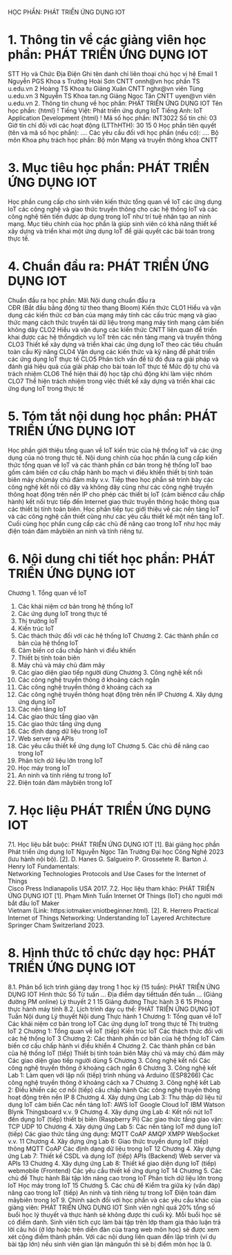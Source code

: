 HỌC PHẦN: PHÁT TRIỂN ỨNG DỤNG IOT
# 1. Thông tin về các giảng viên học phần: PHÁT TRIỂN ỨNG DỤNG IOT 
STT Họ và Chức Địa Điện Ghi tên danh chỉ liên thoại chú học vị hệ Email 1 Nguyễn PGS Khoa s Trưởng Hoài Sơn CNTT onnh\@vn học phần TS u.edu.vn 2 Hoàng TS Khoa tu Giảng Xuân CNTT nghx\@vn viên Tùng u.edu.vn 3 Nguyễn TS Khoa tan.ng Giảng Ngọc Tân CNTT uyen\@vn viên u.edu.vn 2. Thông tin chung về học phần: PHÁT TRIỂN ỨNG DỤNG IOT Tên học phần:
{html}
! Tiếng Việt: Phát triển ứng dụng IoT Tiếng Anh: IoT Application Development
{html}
! Mã số học phần: INT3022 Số tín chỉ: 03 Giờ tín chỉ đối với các hoạt động (LTThHTH): 30 15 0 Học phần tiên quyết (tên và mã số học phần): \.... Các yêu cầu đối với học phần (nếu có): \.... Bộ môn Khoa phụ trách học phần: Bộ môn Mạng và truyền thông khoa
CNTT
# 3. Mục tiêu học phần: PHÁT TRIỂN ỨNG DỤNG IOT
Học phần cung cấp cho sinh viên kiến thức tổng quan về IoT các ứng dụng IoT các công nghệ và giao thức truyền thông cho các hệ thống IoT và các công nghệ tiên tiến được áp dụng trong IoT như trí tuệ nhân tạo an ninh mạng. Mục tiêu chính của học phần là giúp sinh viên có khả năng thiết kế xây dựng và triển khai một ứng dụng IoT để giải quyết các bài toán trong thực tế.
# 4. Chuẩn đầu ra: PHÁT TRIỂN ỨNG DỤNG IOT
Chuẩn đầu ra học phần: Mã\ Nội dung chuẩn đầu ra\
CĐR (Bắt đầu bằng động từ theo thang Bloom) Kiến thức
CLO1 Hiểu và vận dụng các kiến thức cơ bản của mạng máy tính các cấu trúc mạng và giao thức mạng cách thức truyền tải dữ liệu trong mạng máy tính mạng cảm biến không dây
CLO2 Hiểu và vận dụng các kiến thức CNTT liên quan để triển khai được các hệ thốngdịch vụ IoT trên các nền tảng mạng và truyền thông
CLO3 Thiết kế xây dựng và triển khai các ứng dụng IoT theo các tiêu chuẩn toàn cầu
Kỹ năng
CLO4 Vận dụng các kiến thức và kỹ năng để phát triển các ứng dụng IoT thực tế
CLO5 Phân tích vấn đề từ đó đưa ra giải pháp và đánh giá hiệu quả của giải pháp cho bài toán IoT thực tế
Mức độ tự chủ và trách nhiệm
CLO6 Thể hiện thái độ học tập chủ động khi làm việc nhóm
CLO7 Thể hiện trách nhiệm trong việc thiết kế xây dựng và triển khai các ứng dụng IoT trong thực tế
# 5. Tóm tắt nội dung học phần: PHÁT TRIỂN ỨNG DỤNG IOT
Học phần giới thiệu tổng quan về IoT kiến trúc của hệ thống IoT và các ứng dụng của nó trong thực tế. Nội dung chính của học phần là cung cấp kiến thức tổng quan về IoT và các thành phần cơ bản trong hệ thống IoT bao gồm cảm biến cơ cấu chấp hành bo mạch vi điều khiển thiết bị tính toán biên máy chủmáy chủ đám mây v.v. Tiếp theo học phần sẽ trình bày các công nghệ kết nối có dây và không dây cũng như các công nghệ truyền thông hoạt động trên nền IP cho phép các thiết bị IoT (cảm biếncơ cấu chấp hành) kết nối trực tiếp đến Internet giao thức truyền thông hoặc thông qua các thiết bị tính toán biên. Học phần tiếp tục giới thiệu về các nền tảng IoT và các công nghệ cần thiết cũng như các yêu cầu thiết kế một nền tảng IoT. Cuối cùng học phần cung cấp các chủ đề nâng cao trong IoT như học máy điện toán đám mâybiên an ninh và tính riêng tư.
# 6. Nội dung chi tiết học phần: PHÁT TRIỂN ỨNG DỤNG IOT
Chương 1. Tổng quan về IoT
1. Các khái niệm cơ bản trong hệ thống IoT
2. Các ứng dụng IoT trong thực tế
3. Thị trường IoT
4. Kiến trúc IoT
5. Các thách thức đối với các hệ thống IoT
Chương 2. Các thành phần cơ bản của hệ thống IoT
1. Cảm biến cơ cấu chấp hành vi điều khiển
2. Thiết bị tính toán biên
3. Máy chủ và máy chủ đám mây
4. Các giao diện giao tiếp người dùng
Chương 3. Công nghệ kết nối
1. Các công nghệ truyền thông ở khoảng cách ngắn
2. Các công nghệ truyền thông ở khoảng cách xa
3. Các công nghệ truyền thông hoạt động trên nền IP
Chương 4. Xây dựng ứng dụng IoT
1. Các nền tảng IoT
2. Các giao thức tầng giao vận
3. Các giao thức tầng ứng dụng
4. Các định dạng dữ liệu trong IoT
5. Web server và APIs
6. Các yêu cầu thiết kế ứng dụng IoT
Chương 5. Các chủ đề nâng cao trong IoT
1. Phân tích dữ liệu lớn trong IoT
2. Học máy trong IoT
3. An ninh và tính riêng tư trong IoT
4. Điện toán đám mâybiên trong IoT
# 7. Học liệu PHÁT TRIỂN ỨNG DỤNG IOT
7.1. Học liệu bắt buộc: PHÁT TRIỂN ỨNG DỤNG IOT \[1\]. Bài giảng học phần Phát triển ứng dụng IoT Nguyễn Ngọc Tân
Trường Đại học Công Nghệ 2023 (lưu hành nội bộ).
\[2\]. D. Hanes G. Salgueiro P. Grossetete R. Barton J. Henry IoT
Fundamentals:\
Networking Technologies Protocols and Use Cases for the Internet of
Things\
Cisco Press Indianapolis USA 2017.
7.2. Học liệu tham khảo: PHÁT TRIỂN ỨNG DỤNG IOT \[1\]. Phạm Minh Tuấn Internet Of Things (IoT) cho người mới bắt đầu
IoT Maker\
Vietnam (Link: https:iotmaker.vniotbeginner.html).
\[2\]. R. Herrero Practical Internet of Things Networking:
Understanding IoT Layered Architecture Springer Cham Switzerland
2023.
# 8. Hình thức tổ chức dạy học: PHÁT TRIỂN ỨNG DỤNG IOT
8.1. Phân bổ lịch trình giảng dạy trong 1 học kỳ (15 tuần): PHÁT TRIỂN ỨNG DỤNG IOT Hình thức Số Từ tuần ... Địa điểm dạy tiếttuần đến tuần ... (Giảng đường PM online) Lý thuyết 2 1 15 Giảng đường Thực hành 3 6 15 Phòng thực hành máy tính 8.2. Lịch trình dạy cụ thể: PHÁT TRIỂN ỨNG DỤNG IOT Tuần Nội dung Lý thuyết Nội dung Thực hành 1 Chương 1: Tổng quan về IoT Các khái niệm cơ bản trong IoT Các ứng dụng IoT trong thực tế Thị trường IoT 2 Chương 1: Tổng quan về IoT (tiếp) Kiến trúc IoT Các thách thức đối với các hệ thống IoT 3 Chương 2: Các thành phần cơ bản của hệ thống IoT Cảm biến cơ cấu chấp hành vi điều khiển 4 Chương 2. Các thành phần cơ bản của hệ thống IoT (tiếp) Thiết bị tính toán biên Máy chủ và máy chủ đám mây Các giao diện giao tiếp người dùng 5 Chương 3. Công nghệ kết nối Các công nghệ truyền thông ở khoảng cách ngắn 6 Chương 3. Công nghệ kết Lab 1: Làm quen với lập nối (tiếp) trình nhúng và Arduino (ESP8266) Các công nghệ truyền thông ở khoảng cách xa 7 Chương 3. Công nghệ kết Lab 2: Điều khiển các cơ nối (tiếp) cấu chấp hành Các công nghệ truyền thông hoạt động trên nền IP 8 Chương 4. Xây dựng ứng Lab 3: Thu thập dữ liệu từ dụng IoT cảm biến Các nền tảng IoT: AWS IoT Google Cloud IoT IBM Watson Blynk Thingsboard v.v. 9 Chương 4. Xây dựng ứng Lab 4: Kết nối nút IoT đến dụng IoT (tiếp) thiết bị biên (Raspberry Pi) Các giao thức tầng giao vận: TCP UDP 10 Chương 4. Xây dựng ứng Lab 5: Các nền tảng IoT mở dụng IoT (tiếp) Các giao thức tầng ứng dụng: MQTT CoAP AMQP XMPP WebSocket v.v. 11 Chương 4. Xây dựng ứng Lab 6: Giao thức truyền dụng IoT (tiếp) thông MQTT CoAP Các định dạng dữ liệu trong IoT 12 Chương 4. Xây dựng ứng Lab 7: Thiết kế CSDL và dụng IoT (tiếp) APIs (Backend) Web server và APIs 13 Chương 4. Xây dựng ứng Lab 8: Thiết kế giao diện dụng IoT (tiếp) webmobile (Frontend) Các yêu cầu thiết kế ứng dụng IoT 14 Chương 5. Các chủ đề Thực hành Bài tập lớn nâng cao trong IoT Phân tích dữ liệu lớn trong IoT Học máy trong IoT 15 Chương 5. Các chủ đề Kiểm tra giữa kỳ (vấn đáp) nâng cao trong IoT (tiếp) An ninh và tính riêng tư trong IoT Điện toán đám mâybiên trong IoT 9. Chính sách đối với học phần và các yêu cầu khác của giảng viên: PHÁT TRIỂN ỨNG DỤNG IOT Sinh viên nghỉ quá 20% tổng số buổi học lý thuyết và thực hành sẽ không được thi cuối kỳ. Mỗi buổi học sẽ có điểm danh. Sinh viên tích cực làm bài tập trên lớp tham gia thảo luận trả lời câu hỏi (ở lớp hoặc trên diễn đàn của trang web môn học) sẽ được xem xét cộng điểm thành phần. Với các nội dung liên quan đến lập trình (ví dụ bài tập lớn) nếu sinh viên gian lận mãnguồn thì sẽ bị điểm môn học là 0.
